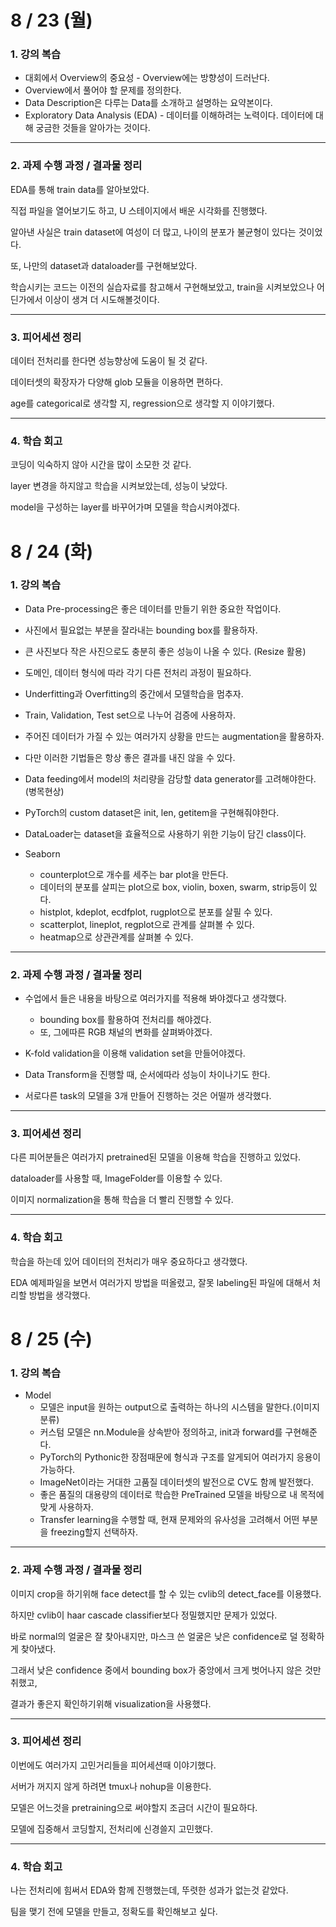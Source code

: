 # 8 / 23 (월)

### 1. 강의 복습

* 대회에서 Overview의 중요성 - Overview에는 방향성이 드러난다.
* Overview에서 풀어야 할 문제를 정의한다.
* Data Description은 다루는 Data를 소개하고 설명하는 요약본이다.
* Exploratory Data Analysis (EDA) - 데이터를 이해하려는 노력이다. 데이터에 대해 궁금한 것들을 알아가는 것이다.


---

### 2. 과제 수행 과정 / 결과물 정리

EDA를 통해 train data를 알아보았다.

직접 파일을 열어보기도 하고, U 스테이지에서 배운 시각화를 진행했다.

알아낸 사실은 train dataset에 여성이 더 많고, 나이의 분포가 불균형이 있다는 것이었다.

또, 나만의 dataset과 dataloader를 구현해보았다.

학습시키는 코드는 이전의 실습자료를 참고해서 구현해보았고, train을 시켜보았으나 어딘가에서 이상이 생겨 더 시도해볼것이다.

---

### 3. 피어세션 정리

데이터 전처리를 한다면 성능향상에 도움이 될 것 같다.

데이터셋의 확장자가 다양해 glob 모듈을 이용하면 편하다.

age를 categorical로 생각할 지, regression으로 생각할 지 이야기했다.

---

### 4. 학습 회고

코딩이 익숙하지 않아 시간을 많이 소모한 것 같다.

layer 변경을 하지않고 학습을 시켜보았는데, 성능이 낮았다.

model을 구성하는 layer를 바꾸어가며 모델을 학습시켜야겠다.

# 8 / 24 (화)

### 1. 강의 복습

* Data Pre-processing은 좋은 데이터를 만들기 위한 중요한 작업이다.
* 사진에서 필요없는 부분을 잘라내는 bounding box를 활용하자.
* 큰 사진보다 작은 사진으로도 충분히 좋은 성능이 나올 수 있다. (Resize 활용)
* 도메인, 데이터 형식에 따라 각기 다른 전처리 과정이 필요하다.
* Underfitting과 Overfitting의 중간에서 모델학습을 멈추자.
* Train, Validation, Test set으로 나누어 검증에 사용하자.
* 주어진 데이터가 가질 수 있는 여러가지 상황을 만드는 augmentation을 활용하자.
* 다만 이러한 기법들은 항상 좋은 결과를 내진 않을 수 있다.
* Data feeding에서 model의 처리량을 감당할 data generator를 고려해야한다.(병목현상)
* PyTorch의 custom dataset은 init, len, getitem을 구현해줘야한다.
* DataLoader는 dataset을 효율적으로 사용하기 위한 기능이 담긴 class이다.

* Seaborn
    - counterplot으로 개수를 세주는 bar plot을 만든다.
    - 데이터의 분포를 살피는 plot으로 box, violin, boxen, swarm, strip등이 있다.
    - histplot, kdeplot, ecdfplot, rugplot으로 분포를 살필 수 있다.
    - scatterplot, lineplot, regplot으로 관계를 살펴볼 수 있다.
    - heatmap으로 상관관계를 살펴볼 수 있다.


---

### 2. 과제 수행 과정 / 결과물 정리

* 수업에서 들은 내용을 바탕으로 여러가지를 적용해 봐야겠다고 생각했다.
    - bounding box를 활용하여 전처리를 해야겠다.
    - 또, 그에따른 RGB 채널의 변화를 살펴봐야겠다.
    
* K-fold validation을 이용해 validation set을 만들어야겠다.

* Data Transform을 진행할 때, 순서에따라 성능이 차이나기도 한다.

* 서로다른 task의 모델을 3개 만들어 진행하는 것은 어떨까 생각했다.
---

### 3. 피어세션 정리

다른 피어분들은 여러가지 pretrained된 모델을 이용해 학습을 진행하고 있었다.

dataloader를 사용할 때, ImageFolder를 이용할 수 있다.

이미지 normalization을 통해 학습을 더 빨리 진행할 수 있다.

---

### 4. 학습 회고

학습을 하는데 있어 데이터의 전처리가 매우 중요하다고 생각했다.

EDA 예제파일을 보면서 여러가지 방법을 떠올렸고, 잘못 labeling된 파일에 대해서 처리할 방법을 생각했다.

# 8 / 25 (수)

### 1. 강의 복습

* Model
  - 모델은 input을 원하는 output으로 출력하는 하나의 시스템을 말한다.(이미지 분류)
  - 커스텀 모델은 nn.Module을 상속받아 정의하고, init과 forward를 구현해준다.
  - PyTorch의 Pythonic한 장점때문에 형식과 구조를 알게되어 여러가지 응용이 가능하다.
  - ImageNet이라는 거대한 고품질 데이터셋의 발전으로 CV도 함께 발전했다.
  - 좋은 품질의 대용량의 데이터로 학습한 PreTrained 모델을 바탕으로 내 목적에 맞게 사용하자.
  - Transfer learning을 수행할 때, 현재 문제와의 유사성을 고려해서 어떤 부분을 freezing할지 선택하자.

---

### 2. 과제 수행 과정 / 결과물 정리

이미지 crop을 하기위해 face detect를 할 수 있는 cvlib의 detect_face를 이용했다.

하지만 cvlib이 haar cascade classifier보다 정밀했지만 문제가 있었다.

바로 normal의 얼굴은 잘 찾아내지만, 마스크 쓴 얼굴은 낮은 confidence로 덜 정확하게 찾아냈다.

그래서 낮은 confidence 중에서 bounding box가 중앙에서 크게 벗어나지 않은 것만 취했고,

결과가 좋은지 확인하기위해 visualization을 사용했다.


---

### 3. 피어세션 정리

이번에도 여러가지 고민거리들을 피어세션때 이야기했다.

서버가 꺼지지 않게 하려면 tmux나 nohup을 이용한다.

모델은 어느것을 pretraining으로 써야할지 조금더 시간이 필요하다.

모델에 집중해서 코딩할지, 전처리에 신경쓸지 고민했다.

---

### 4. 학습 회고

나는 전처리에 힘써서 EDA와 함께 진행했는데, 뚜렷한 성과가 없는것 같았다.

팀을 맺기 전에 모델을 만들고, 정확도를 확인해보고 싶다.